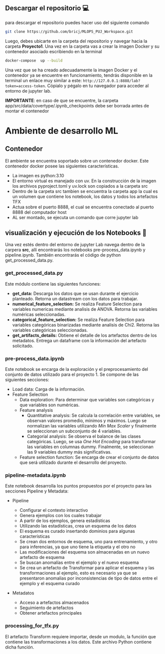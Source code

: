 ## Descargar el repositorio :computer: #
para descargar el repositorio puedes hacer uso del siguiente comando
```bash
git clone https://github.com/bricj/MLOPS_PUJ_Workspace.git 
```

Luego, debes ubicarte en la carpeta del repositorio y navegar hacia la carpeta **Proyecto1**.
Una vez en la carpeta vas a crear la imagen Docker y su contenedor asociado  escribiendo en la terminal
```bash
docker-compose  up --build
```
Una vez que se ha creado adecuadamente la imagen Docker y el contenedor ya se encuentre en funcionamiento, tendrás disponible en la terminal 
un enlace muy similar a este: ```http://127.0.0.1:8888/lab?token=access-token```. Cópialo y pégalo en tu navegador para acceder al entorno de jupyter lab.

__IMPORTANTE__: en caso de que se encuentre, la carpeta app/src/data/covertype/.ipynb_checkpoints debe ser borrada antes de montar el contenedor

# Ambiente de desarrollo ML

## Contenedor

El ambiente se encuentra soportado sobre un contenedor docker. Este contenedor docker posee las siguientes características.

 - La imagen es python:3.10
 - El entorno virtual es manejado con uv. En la construcción de la imagen los archivos pyproject.toml y uv.lock son copiados a la carpeta src
 - Dentro de la carpeta src tambien se encuentra la carpeta app la cual es un volumen que contiene los notebook, los datos y todos los artefactos TFX
 - Actua sobre el puerto 8888, el cual se encuentra conectado al puerto 8888 del computador host
 - AL ser montado, se ejecuta un comando que corre jupyter lab

## visualización y ejecución de los Notebooks :rocket: #

Una vez estés dentro del entorno de jupyter Lab navega dentro de la carpera **src**, allí encontrarás los notebooks pre-process_data.ipynb y pipeline.ipynb. También encontrarás el código de python get_processed_data.py.

### get_processed_data.py

Este módulo contiene las siguientes funciones:

- **get_data:** Descarga los datos que se usan durante el ejercicio planteado. Retorna un datastream con los datos para trabajar.
- **numerical_feature_selection:** Se realiza Feature Selection para variables numericas mediante analisis de ANOVA. Retorna las variables numéricas seleccionadas.
- **categorical_feature_selection:** Se realiza Feature Selection para variables categóricas binarizadas mediante analisis de Chi2. Retorna las variables categóricas seleccionadas.
- **get_artifacts_details:** Obtiene el detalle de los artefactos dentro de los metadatos. Entrega un dataframe con la información del artefacto solicitado.

### pre-process_data.ipynb

Este notebook se encarga de la exploración y el preprocesamiento del conjunto de datos utilizado para el proyecto 1. Se compone de las siguientes secciones:

- Load data: Carga de la información.
- Feature Selection
  - Data exploration: Para determinar que variables son categóricas y que variables son numéricas.
  - Feature analysis
    - Quantitative analysis: Se calcula la correlación entre variables, se observan valores promedio, mínimos y máximos. Luego se normalizan las variables utilizando _Min Max Scaler_ y finalmente se seleccionan un subconjunto de 4 variables.
    - Categorial analysis: Se observa el balance de las clases categóricas. Luego, se usa _One Hot Encoding_ para transformar las variables en columnas dummy. Finalmente, se seleccionan las 9 variables dummy más significativas.
  - Feature selection function: Se encarga de crear el conjunto de datos que será utilizado durante el desarrollo del proyecto.

### pipeline-metadata.ipynb

Este notebook desarrolla los puntos propuestos por el proyecto para las secciones Pipeline y Metadata:

- Pipeline


  - Configurar el contexto interactivo
  - Genera ejemplos con los cuales trabajar
  - A partir de los ejemplos, genera estadísticas
  - Utilizando las estadísticas, crea un esquema de los datos
  - El esquema es curado insertando dominios para algunas características
  - Se crean dos entornos de esquema, uno para entrenamiento, y otro para inferencias, ya que uno tiene la etiqueta y el otro no
  - Las modificaciones del esquema son almacenadas en un nuevo artefacto de esquema
  - Se buscan anomalías entre el ejemplo y el nuevo esquema
  - Se crea un artefacto de Transformar para aplicar el esquema y las transformaciones al ejemplo, esto es necesario ya que se presentaron anomalias por inconsistencias de tipo de datos entre el ejemplo y el esquema curado

    
- Metadatos
  - Acceso a artefactos almacenados
  - Seguimiento de artefactos
  - Obtener artefactos principales
 
### processing_for_tfx.py

El artefacto Transform requiere importar, desde un modulo, la función que contiene las transformaciones a los datos. Este archivo Python contiene dicha función.
